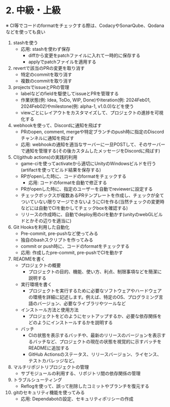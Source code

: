 # 2. 中級・上級

※ CI等でコードのformatをチェックする際は、CodacyやSonarQube、Qodanaなどを使っても良い  

1. stashを使う
    - 応用: stashを使わず保存
      - diffから変更をpatchファイルに入れて一時的に保存する
      - applyでpatchファイルを適用する
2. revertで該当のPRの変更を取り消す
    - 特定のcommitを取り消す
    - 複数のcommitを取り消す
3. projectsでissueとPRの管理
    - labelなどのfieldを駆使してissueとPRを管理する
    - 作業状態(例: Idea, ToDo, WIP, Done)やiteration(例: 2024Feb01, 2024Feb02)やmilestone(例: alpha-1, v1.0.0)などを使う
    - viewごとにレイアウトをカスタマイズして、プロジェクトの進捗を可視化する
4. webhookを使って、Discordに通知を飛ばす
    - PRのopen, comment, mergeや特定ブランチのpush時に指定のDiscordチャンネルに通知を飛ばす
    - 応用: webhookの通知を適当なサーバーに一旦POSTして、そのサーバーで通知を管理する(その後カスタムしたメッセージをDiscordに飛ばす)
5. CI(github actions)の実践的利用
    - game-ciを使ってactivateから適切にUnityのWindowsビルドを行う(artifactを使ってビルド結果を保存する)
    - RPがopenした時に、コードのformatをチェックする
      - 応用: コードのformatを自動で修正する
    - PRがopenした時に、指定のユーザーを自動でreviewerに設定する
    - チェックボックスが複数あるPRテンプレートを作成し、チェックが全てついていない限りマージできないようにCIを作る(当然チェックの変更時などには自動でCIを動かしてチェックboxを確認する)
    - リリースの作成時に、自動でdeploy用のciを動かす(unityのwebGLビルドとかその辺りを適当に)
6. Git Hooksを利用した自動化
    - Pre-commit, pre-pushなど使ってみる
    - 独自のbashスクリプトを作ってみる
    - commit or push時に、コードのformatをチェックする
    - 応用: 作成したpre-commit, pre-pushでCIを動かす
7. READMEを書く
    - プロジェクトの概要
      - プロジェクトの目的、機能、使い方、利点、制限事項などを簡潔に説明する
    - 実行環境を書く
      - プロジェクトを実行するために必要なソフトウェアやハードウェアの環境を詳細に記述します。例えば、特定のOS、プログラミング言語のバージョン、必要なライブラリやツールなど
    - インストール方法と使用方法
      - プロジェクトをどのようにセットアップするか、必要な依存関係をどのようにインストールするかを説明する
    - バッチ
      - CIの状態を表示するバッチや、最新のリリースのバージョンを表示するバッチなど、プロジェクトの現在の状態を視覚的に示すバッチをREADMEに追加する
      - GitHub Actionsのステータス、リリースバージョン、ライセンス、テストカバレッジなど。
8. マルチリポジトリプロジェクトの管理
    - サブモジュールの利用する、リポジトリ間の依存関係の管理
9. トラブルシューティング
    - Reflogを使って、誤って削除したコミットやブランチを復元する
10. gitのセキュリティ機能を使ってみる
    - 応用: Dependabotの設定、セキュリティポリシーの作成